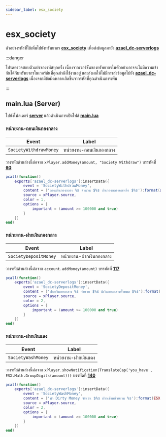 ```yaml
---
sidebar_label: esx_society
---
```


# esx_society

ตัวอย่างรหัสที่ใช้เพิ่มไปยังทรัพยากร **[esx_society](https://github.com/esx-framework/esx-legacy/tree/main/%5Besx_addons%5D/esx_society)** เพื่อส่งข้อมูลมายัง **[azael_dc-serverlogs](../../)**

:::danger

โปรดตรวจสอบตัวแปรของรหัสทุกครั้ง เนื่องจากเวอร์ชันของทรัพยากรในตัวอย่างอาจจะไม่มีความเข้ากันได้กับทรัพยากรในเวอร์ชันที่คุณกำลังใช้งานอยู่ และส่งผลให้ไม่มีการส่งข้อมูลไปยัง **[azael_dc-serverlogs](../../)** เนื่องจากมีข้อผิดพลาดเกิดขึ้นจากรหัสที่คุณดำเนินการเพิ่ม

:::

## main.lua (Server)

ไปยังโฟลเดอร์ **[server](https://github.com/esx-framework/esx-legacy/tree/main/%5Besx_addons%5D/esx_society/server)** แล้วดำเนินการเปิดไฟล์ **[main.lua](https://github.com/esx-framework/esx-legacy/blob/main/%5Besx_addons%5D/esx_society/server/main.lua)**

### หน่วยงาน-ถอนเงินกองกลาง

| Event                                  | Label
|----------------------------------------|----------------------------------------
| `SocietyWithdrawMoney`                 | หน่วยงาน-ถอนเงินกองกลาง

วางรหัสด้านล่างนี้ต่อจาก `xPlayer.addMoney(amount, "Society Withdraw")` บรรทัดที่ **[60](https://github.com/esx-framework/esx-legacy/blob/main/%5Besx_addons%5D/esx_society/server/main.lua#L90)**

```lua
pcall(function()
	exports['azael_dc-serverlogs']:insertData({
		event = 'SocietyWithdrawMoney',
		content = ('ถอนเงิน​กองกลาง %s จำนวน $%s เงินกองกลางคงเหลือ $%s'):format(society.account, ESX.Math.GroupDigits(amount), ESX.Math.GroupDigits(account.money - amount)),
		source = xPlayer.source,
		color = 1,
		options = {
			important = (amount >= 100000 and true)
		}
	})
end)
```

### หน่วยงาน-ฝากเงินกองกลาง

| Event                                  | Label
|----------------------------------------|----------------------------------------
| `SocietyDepositMoney`                  | หน่วยงาน-ฝากเงินกองกลาง

วางรหัสด้านล่างนี้ต่อจาก `account.addMoney(amount)` บรรทัดที่ **[117](https://github.com/esx-framework/esx-legacy/blob/main/%5Besx_addons%5D/esx_society/server/main.lua#L117)**

```lua
pcall(function()
	exports['azael_dc-serverlogs']:insertData({
		event = 'SocietyDepositMoney',
		content = ('ฝากเงิน​กองกลาง %s จำนวน $%s มีเงินกองกลางทั้งหมด $%s'):format(society.account, ESX.Math.GroupDigits(amount), ESX.Math.GroupDigits(account.money + amount)),
		source = xPlayer.source,
		color = 2,
		options = {
			important = (amount >= 100000 and true)
		}
	})
end)
```

### หน่วยงาน-ฝากเงินแดง

| Event                                  | Label
|----------------------------------------|----------------------------------------
| `SocietyWashMoney`                     | หน่วยงาน-ฝากเงินแดง

วางรหัสด้านล่างนี้ต่อจาก `xPlayer.showNotification(TranslateCap('you_have', ESX.Math.GroupDigits(amount)))` บรรทัดที่ **[140](https://github.com/esx-framework/esx-legacy/blob/main/%5Besx_addons%5D/esx_society/server/main.lua#L140)**

```lua
pcall(function()
	exports['azael_dc-serverlogs']:insertData({
		event = 'SocietyWashMoney',
		content = ('นำ Dirty Money จำนวน $%s ฝากเข้าหน่วยงาน %s'):format(ESX.Math.GroupDigits(amount), society),
		source = xPlayer.source,
		color = 2,
		options = {
			important = (amount >= 100000 and true)
		}
	})
end)
```

